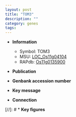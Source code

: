 ```yaml
---
layout: post
title: "TOM3"
description: ""
category: genes
tags: 
---
```


* **Information**  
    + Symbol: TOM3  
    + MSU: [LOC_Os11g04104](http://rice.uga.edu/cgi-bin/ORF_infopage.cgi?orf=LOC_Os11g04104)  
    + RAPdb: [Os11g0135900](http://rapdb.dna.affrc.go.jp/viewer/gbrowse_details/irgsp1?name=Os11g0135900)  

* **Publication**  

* **Genbank accession number**  

* **Key message**  

* **Connection**  

[//]: # * **Key figures**  


